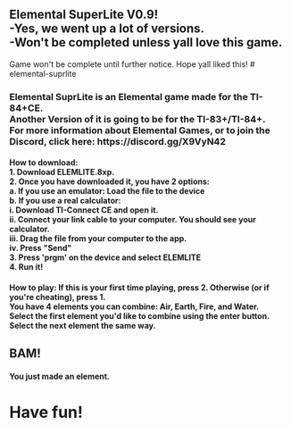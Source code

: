 <h2>Elemental SuperLite V0.9!<br>
    -Yes, we went up a lot of versions.<br>
    -Won't be completed unless yall love this game.<br></h2>
    Game won't be complete until further notice. Hope yall liked this!
# elemental-suprlite

<h3>Elemental SuprLite is an Elemental game made for the TI-84+CE.<br>
Another Version of it is going to be for the TI-83+/TI-84+.<br>
For more information about Elemental Games, or to join the Discord, click here: https://discord.gg/X9VyN42<br></h3>
<h4><b>How to download:</b><br>
1. Download ELEMLITE.8xp.<br>
2. Once you have downloaded it, you have 2 options:<br>
a. If you use an emulator: Load the file to the device<br>
b. If you use a real calculator:<br>
    i. Download TI-Connect CE and open it.<br>
    ii. Connect your link cable to your computer. You should see your calculator.<br>
    iii. Drag the file from your computer to the app.<br>
    iv.  Press "Send"<br>
3. Press 'prgm' on the device and select ELEMLITE<br>
4. Run it!<br></h4>
<h4><b>How to play:</b>
If this is your first time playing, press 2. Otherwise (or if you're cheating), press 1.<br>
You have 4 elements you can combine: <b>Air, Earth, Fire, and Water.</b><br>
Select the first element you'd like to combine using the enter button.<br>
Select the next element the same way.<br></h4>
<h2>BAM!</h3><h4> You just made an element.<br></h4>
<h1>Have fun!</h1>
